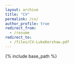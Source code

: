 ```yaml
---
layout: archive
title: "CV"
permalink: /cv/
author_profile: true
redirect_from:
  - /resume
redirect_to:
  - /files/CV-LukeKershaw.pdf
---
```


{% include base_path %}


